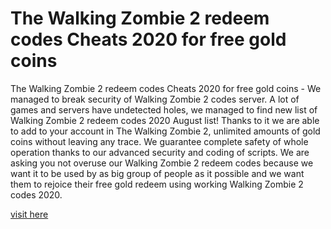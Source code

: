 # The Walking Zombie 2 redeem codes Cheats 2020 for free gold coins

The Walking Zombie 2 redeem codes Cheats 2020 for free gold coins - We managed to break security of Walking Zombie 2 codes server. A lot of games and servers have undetected holes, we managed to find new list of Walking Zombie 2 redeem codes 2020 August list! Thanks to it we are able to add to your account in The Walking Zombie 2, unlimited amounts of gold coins without leaving any trace. We guarantee complete safety of whole operation thanks to our advanced security and coding of scripts.  We are asking you not overuse our Walking Zombie 2 redeem codes because we want it to be used by as big group of people as it possible and we want them to rejoice their free gold redeem using working Walking Zombie 2 codes 2020.

<a href="https://bit.ly/3kYR7Fz">visit here</a>


